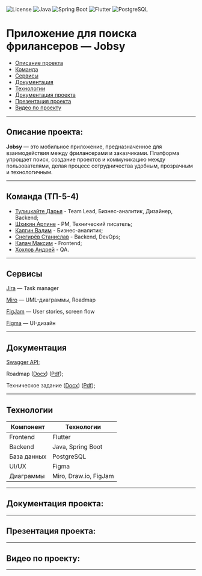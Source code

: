 ![License](https://img.shields.io/badge/license-MIT-blue.svg)
![Java](https://img.shields.io/badge/Java-17+-red)
![Spring Boot](https://img.shields.io/badge/SpringBoot-3.4.3-brightgreen)
![Flutter](https://img.shields.io/badge/Flutter-%E2%9D%A4-blue)
![PostgreSQL](https://img.shields.io/badge/PostgreSQL-%3E%3D13-blue)

# Приложение для поиска фрилансеров — Jobsy

- [Описание проекта](#описание-проекта)
- [Команда](#команда-тп-5-4)
- [Сервисы](#сервисы)
- [Документация](#документация)
- [Технологии](#технологии)
- [Документация проекта](#документация-проекта)
- [Презентация проекта](#презентация-проекта)
- [Видео по проекту](#видео-по-проекту)

---
## Описание проекта:

**Jobsy** — это мобильное приложение, предназначенное для взаимодействия между фрилансерами и заказчиками. Платформа упрощает поиск, создание проектов и коммуникацию между пользователями, делая процесс сотрудничества удобным, прозрачным и технологичным.

---

## Команда (ТП-5-4)

- [Тулицкайте Дарья](https://github.com/Jonnnnh) - Team Lead, Бизнес-аналитик, Дизайнер, Backend;
- [Шхикян Арпине](https://github.com/nebula3879) - PM, Технический писатель;
- [Калгин Вадим](https://github.com/r00fer) - Бизнес-аналитик;
- [Снегирёв Станислав](https://github.com/Sta22yan) - Backend, DevOps;
- [Калач Максим](https://github.com/exactly228) - Frontend;
- [Хохлов Андрей](https://github.com/Wonder010) - QA.

---

## Сервисы

[Jira](https://sharpine985.atlassian.net/jira/software/projects/SCRUM/list) — Task manager

[Miro](https://miro.com/welcomeonboard/MGFlM0NDUzk5U1VmTWs3b25wVURXMkp2MG00ajdUU1BFYjh5U2xkR0JuUDNWTG1PRVd1dUVmSm9XMlRQeHNmWUprRVZQaXR3ZFNpNjF6cmxJYSt0L085VnRyakFOVlFyUHhMblExQVdDQ2luZW5MUm00MllCWmgyNHd0TDJxVVJBd044SHFHaVlWYWk0d3NxeHNmeG9BPT0hdjE=?share_link_id=24772151417) — UML-диаграммы, Roadmap

[FigJam](https://www.figma.com/board/AVAnDj6tfFRpa8TLdWko5z/user-stories?node-id=0-1&p=f&t=5K5WzRIoQg2yvfJ0-0)  — User stories, screen flow

[Figma](https://www.figma.com/design/sYByAI9wSNtRy55wFDQigA/Jobsy?node-id=0-1&p=f&t=Gmeb8PQwZ2Dg0fhU-0) — UI-дизайн

---

## Документация

[Swagger API](https://petstore.swagger.io/?url=https://raw.githubusercontent.com/Jonnnnh/jobsy-server/refs/heads/master/docs/swagger.yaml);

Roadmap ([Docx](?)) ([Pdf](?));

Техническое задание ([Docx](?)) ([Pdf](?));

---

## Технологии

| Компонент     | Технологии            |
|---------------|-----------------------|
| Frontend      | Flutter               |
| Backend       | Java, Spring Boot     |
| База данных   | PostgreSQL            |
| UI/UX         | Figma                 |
| Диаграммы     | Miro, Draw.io, FigJam |

---

## Документация проекта:

---

## Презентация проекта:

---

## Видео по проекту:

---
